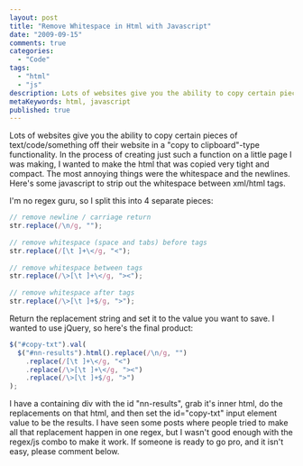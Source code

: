 ```yaml
---
layout: post
title: "Remove Whitespace in Html with Javascript"
date: "2009-09-15"
comments: true
categories:
  - "Code"
tags:
  - "html"
  - "js"
description: Lots of websites give you the ability to copy certain pieces of text/code/something off their website in a "copy to clipboard"-type functionality.  In the p
metaKeywords: html, javascript
published: true
---
```


Lots of websites give you the ability to copy certain pieces of text/code/something off their website in a "copy to clipboard"-type functionality.  In the process of creating just such a function on a little page I was making, I wanted to make the html that was copied very tight and compact.  The most annoying things were the whitespace and the newlines.  Here's some javascript to strip out the whitespace between xml/html tags.

<!--more-->

I'm no regex guru, so I split this into 4 separate pieces:

```js
// remove newline / carriage return
str.replace(/\n/g, "");
    
// remove whitespace (space and tabs) before tags
str.replace(/[\t ]+\</g, "<");
    
// remove whitespace between tags
str.replace(/\>[\t ]+\</g, "><");
    
// remove whitespace after tags
str.replace(/\>[\t ]+$/g, ">");
```

Return the replacement string and set it to the value you want to save.  I wanted to use jQuery, so here's the final product:

```js
$("#copy-txt").val(
  $("#nn-results").html().replace(/\n/g, "")
    .replace(/[\t ]+\</g, "<")
    .replace(/\>[\t ]+\</g, "><")
    .replace(/\>[\t ]+$/g, ">")
);
```

I have a containing div with the id "nn-results", grab it's inner html, do the replacements on that html, and then set the id="copy-txt" input element value to be the results.  I have seen some posts where people tried to make all that replacement happen in one regex, but I wasn't good enough with the regex/js combo to make it work.  If someone is ready to go pro, and it isn't easy, please comment below.

  
